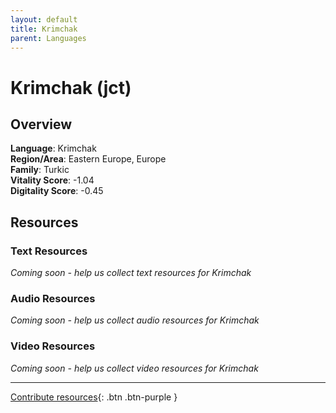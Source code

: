 ```yaml
---
layout: default
title: Krimchak
parent: Languages
---
```


# Krimchak (jct)

## Overview

**Language**: Krimchak  
**Region/Area**: Eastern Europe, Europe  
**Family**: Turkic  
**Vitality Score**: -1.04  
**Digitality Score**: -0.45  

## Resources

### Text Resources
*Coming soon - help us collect text resources for Krimchak*

### Audio Resources
*Coming soon - help us collect audio resources for Krimchak*

### Video Resources
*Coming soon - help us collect video resources for Krimchak*

---

[Contribute resources](https://fairtrain.github.io/){: .btn .btn-purple }
